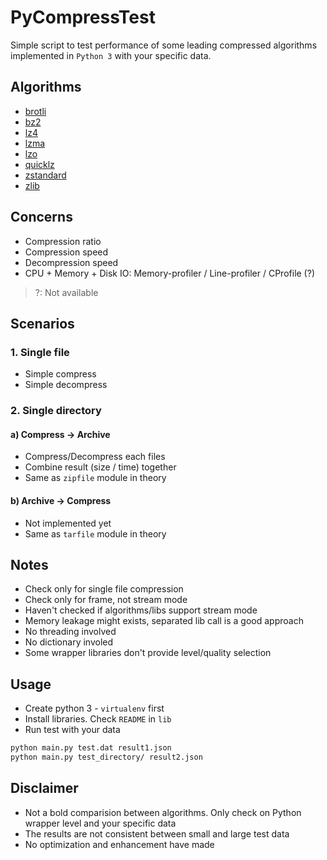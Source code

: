 # PyCompressTest

Simple script to test performance of some leading compressed algorithms implemented in `Python 3` with your specific data.

## Algorithms

- [brotli](https://brotli.org/)
- [bz2](https://en.wikipedia.org/wiki/Bzip2)
- [lz4](https://lz4.github.io/lz4/)
- [lzma](https://en.wikipedia.org/wiki/Lempel%E2%80%93Ziv%E2%80%93Markov_chain_algorithm)
- [lzo](http://www.oberhumer.com/opensource/lzo/)
- [quicklz](http://www.quicklz.com/)
- [zstandard](https://facebook.github.io/zstd/)
- [zlib](https://www.zlib.net/)

## Concerns

- Compression ratio
- Compression speed
- Decompression speed
- CPU + Memory + Disk IO: Memory-profiler / Line-profiler / CProfile (?)

> ?: Not available

## Scenarios

### 1. Single file

- Simple compress
- Simple decompress

### 2. Single directory

#### a) Compress -> Archive

- Compress/Decompress each files
- Combine result (size / time) together
- Same as `zipfile` module in theory

#### b) Archive -> Compress

- Not implemented yet
- Same as `tarfile` module in theory

## Notes

- Check only for single file compression
- Check only for frame, not stream mode
- Haven't checked if algorithms/libs support stream mode
- Memory leakage might exists, separated lib call is a good approach
- No threading involved
- No dictionary involed
- Some wrapper libraries don't provide level/quality selection

## Usage

- Create python 3 - `virtualenv` first
- Install libraries. Check `README` in `lib`
- Run test with your data

```bash
python main.py test.dat result1.json
python main.py test_directory/ result2.json
```

## Disclaimer

- Not a bold comparision between algorithms. Only check on Python wrapper level and your specific data
- The results are not consistent between small and large test data
- No optimization and enhancement have made
